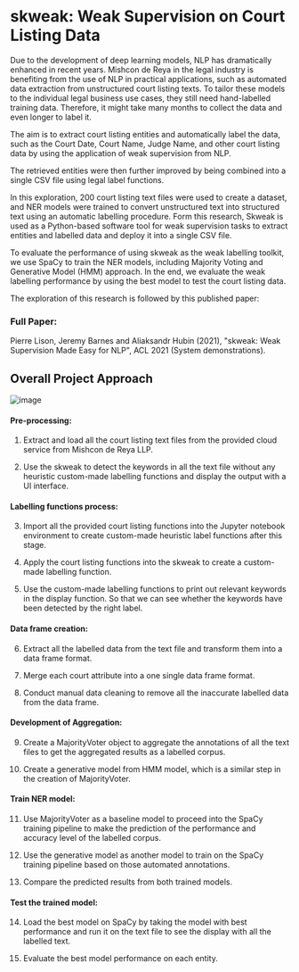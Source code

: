 # skweak: Weak Supervision on Court Listing Data
Due to the development of deep learning models, NLP has dramatically enhanced in recent years. Mishcon de Reya in the legal industry is benefiting from the use of NLP in practical applications, such as automated data extraction from unstructured court listing texts. To tailor these models to the individual legal business use cases, they still need hand-labelled training data. Therefore, it might take many months to collect the data and even longer to label it.

The aim is to extract court listing entities and automatically label the data, such as the Court Date, Court Name, Judge Name, and other court listing data by using the application of weak supervision from NLP. 

The retrieved entities were then further improved by being combined into a single CSV file using legal label functions. 

In this exploration, 200 court listing text files were used to create a dataset, and NER models were trained to convert unstructured text into structured text using an automatic labelling procedure. Form this research, Skweak is used as a Python-based software tool for weak supervision tasks to extract entities and labelled data and deploy it into a single CSV file.

To evaluate the performance of using skweak as the weak labelling toolkit, we use SpaCy to train the NER models, including Majority Voting and Generative Model (HMM) approach. In the end, we evaluate the weak labelling performance by using the best model to test the court listing data.

The exploration of this research is followed by this published paper: 
### Full Paper:
Pierre Lison, Jeremy Barnes and Aliaksandr Hubin (2021), "skweak: Weak Supervision Made Easy for NLP", ACL 2021 (System demonstrations).

## Overall Project Approach 

![image](https://user-images.githubusercontent.com/100432868/188026522-5d341dbb-f860-49c4-a57d-e64929f9264b.png)

#### Pre-processing:

1. Extract and load all the court listing text files from the provided cloud service from Mishcon de Reya LLP.

2. Use the skweak to detect the keywords in all the text file without any heuristic custom-made labelling functions and display the output with a UI interface.

#### Labelling functions process:

3. Import all the provided court listing functions into the Jupyter notebook environment to create custom-made heuristic label functions after this stage.

4. Apply the court listing functions into the skweak to create a custom-made labelling function.

5. Use the custom-made labelling functions to print out relevant keywords in the display function. So that we can see whether the keywords have been detected by the right label.

#### Data frame creation:

6. Extract all the labelled data from the text file and transform them into a data frame format.

7. Merge each court attribute into a one single data frame format.

8. Conduct manual data cleaning to remove all the inaccurate labelled data from the data frame.

#### Development of Aggregation:

9. Create a MajorityVoter object to aggregate the annotations of all the text files to get the aggregated results as a labelled corpus.

10. Create a generative model from HMM model, which is a similar step in the creation of MajorityVoter.

#### Train NER model:

11. Use MajorityVoter as a baseline model to proceed into the SpaCy training pipeline to make the prediction of the performance and accuracy level of the labelled corpus.

12. Use the generative model as another model to train on the SpaCy training pipeline based on those automated annotations.

13. Compare the predicted results from both trained models.

#### Test the trained model:

14. Load the best model on SpaCy by taking the model with best performance and run it on the text file to see the display with all the labelled text.

15. Evaluate the best model performance on each entity.
